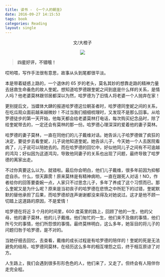 ```yaml
---
title: 读书 - 《一个人的朝圣》
date: 2016-09-27 14:15:53
tags: book
categories: Reading
layout: single
---
```


<center>文/大橙子

![](https://tobyqin.github.io/images/haroldfry.jpg)

</center>

> **四星好评，不错哦！**

哎哟喂，写作手法很有意思，故事从头到尾都很平淡。

<!-- more -->

本是带着疑惑上路的，一个退休的 65 岁的老头，莫名其妙的想靠走路的精神力量去拯救生命垂危的故人奎妮。想知道哈罗德跟奎妮之间到底是什么样的关系，是情人吗？他老婆莫林跟邻居都深以为然，哈罗德为了旧情人将老婆一个人抛弃在家！

更别提后文，当媒体大肆的报道哈罗德这位朝圣者时，哈罗德同奎妮之间的关系，在吃瓜观众面前越来越微妙！不过当我们细细梳理时，又发现不是那么回事。从哈罗德徒步的第一天开始，他每天都会给老婆莫林打电话，每次购买纪念品时，除了给奎妮带去的，一定还会有莫林的那一份。哈罗德心理深深的爱着他的妻子莫林。

哈罗德的妻子莫林，一直在同他们的儿子戴维对话。她告诉儿子哈罗德做了疯狂的决定，要徒步去看奎妮，儿子说他知道奎妮。她告诉儿子，今天她一个人去医院看病了，儿子说可以陪她去的。而在哈罗德的回忆中，好似他同儿子之间有不可逾越的鸿沟；好似因为这道鸿沟，导致他同妻子的关系也出现了问题，最终导致了哈罗德的离家出走。

不过你真要这么以为，就错啦。最后你会明白，他们儿子戴维，很多年前因为抑郁症自杀。什么，惊天霹雳！原来莫林是有精神病哟，一直在跟死人对话！NO，作者给你的回答要委婉一点，人家只不过思念儿子，多年了养成了这个习惯而已。那么奎妮又是为什么呢？原来是当初丧子的哈罗德在悲愤之中所犯下的过错，奎妮默默的替他承担了后果，而哈罗德却连声谢谢都没来得及对她说过。这才是他不顾一切踏上这道路的原因，不是爱情！

哈罗德在将近 3 个月的时间里，600 度英里的路上，回顾了他的一生，他的父母，他的妻子莫林，他的儿子戴维。他们匆忙的一生，他们来不及做的事情，他们所亏欠的事情，他们所怨恨的事情。最终莫林明白，这么多年，她盲目的将儿子的问题归咎于哈罗德，是不对的。

当她仔细去回忆，去查看，戴维的成长过程是有哈罗德的陪伴的！奎妮的死是无法避免的结局，哈罗德同莫林，在经历这么多年的相互埋怨之后，终于相互原谅了对方。

人生路上，我们会遇到很多形形色色的人，他们来了，又走了。但终会有人陪伴你走完全程。
